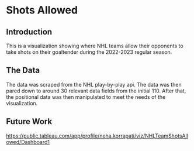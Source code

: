 # Shots Allowed

## Introduction
This is a visualization showing where NHL teams allow their opponents to take shots on their goaltender during the 2022-2023 regular season.

## The Data

The data was scraped from the NHL play-by-play api. The data was then pared down to around 30 relevant data fields from the initial 110. After that, the positional data was then manipulated to meet the needs of the visualization.

## Future Work



https://public.tableau.com/app/profile/neha.korrapati/viz/NHLTeamShotsAllowed/Dashboard1